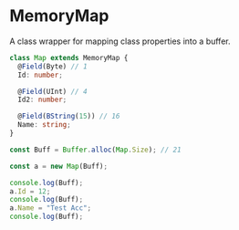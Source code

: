 # MemoryMap

A class wrapper for mapping class properties into a buffer.

```ts
class Map extends MemoryMap {
  @Field(Byte) // 1
  Id: number;

  @Field(UInt) // 4
  Id2: number;

  @Field(BString(15)) // 16
  Name: string;
}

const Buff = Buffer.alloc(Map.Size); // 21

const a = new Map(Buff);

console.log(Buff);
a.Id = 12;
console.log(Buff);
a.Name = "Test Acc";
console.log(Buff);
```
